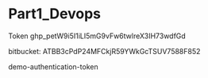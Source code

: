 # Part1_Devops
Token
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


bitbucket:
ATBB3cPdP24MFCkjR59YWkGcTSUV7588F852

demo-authentication-token
